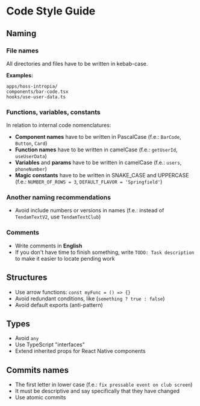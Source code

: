 # Code Style Guide

## Naming

### File names

All directories and files have to be written in kebab-case.

**Examples:**

```
apps/hoss-intropia/
components/bar-code.tsx
hooks/use-user-data.ts
```

### Functions, variables, constants

In relation to internal code nomenclatures:

- **Component names** have to be written in PascalCase (f.e.: `BarCode`, `Button`, `Card`)
- **Function names** have to be written in camelCase (f.e.: `getUserId`, `useUserData`)
- **Variables** and **params** have to be written in camelCase (f.e.: `users`, `phoneNumber`)
- **Magic constants** have to be written in SNAKE_CASE and UPPERCASE (f.e.: `NUMBER_OF_ROWS = 3`, `DEFAULT_FLAVOR = 'Springfield'`)

### Another naming recommendations

- Avoid include numbers or versions in names (f.e.: instead of `TendamTextV2`, use `TendamTextClub`)

### Comments

- Write comments in **English**
- If you don't have time to finish something, write `TODO: Task description` to make it easier to locate pending work

## Structures

- Use arrow functions: `const myFunc = () => {}`
- Avoid redundant conditions, like (`something ? true : false`)
- Avoid default exports (anti-pattern)

## Types

- Avoid `any`
- Use TypeScript "interfaces"
- Extend inherited props for React Native components

## Commits names

- The first letter in lower case (f.e.: `fix pressable event on club screen`)
- It must be descriptive and say specifically that they have changed
- Use atomic commits